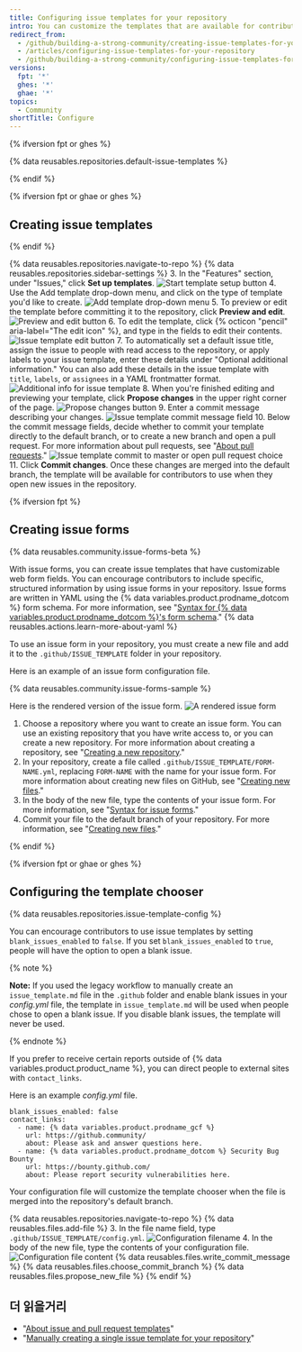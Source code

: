```yaml
---
title: Configuring issue templates for your repository
intro: You can customize the templates that are available for contributors to use when they open new issues in your repository.
redirect_from:
  - /github/building-a-strong-community/creating-issue-templates-for-your-repository
  - /articles/configuring-issue-templates-for-your-repository
  - /github/building-a-strong-community/configuring-issue-templates-for-your-repository
versions:
  fpt: '*'
  ghes: '*'
  ghae: '*'
topics:
  - Community
shortTitle: Configure
---
```


{% ifversion fpt or ghes %}

{% data reusables.repositories.default-issue-templates %}

{% endif %}

{% ifversion fpt or ghae or ghes %}

## Creating issue templates

{% endif %}

{% data reusables.repositories.navigate-to-repo %}
{% data reusables.repositories.sidebar-settings %}
3. In the "Features" section, under "Issues," click **Set up templates**. ![Start template setup button](/assets/images/help/repository/set-up-templates.png)
4. Use the Add template drop-down menu, and click on the type of template you'd like to create. ![Add template drop-down menu](/assets/images/help/repository/add-template-drop-down-menu.png)
5. To preview or edit the template before committing it to the repository, click **Preview and edit**. ![Preview and edit button](/assets/images/help/repository/preview-and-edit-button.png)
6. To edit the template, click {% octicon "pencil" aria-label="The edit icon" %}, and type in the fields to edit their contents. ![Issue template edit button](/assets/images/help/repository/issue-template-edit-button.png)
7. To automatically set a default issue title, assign the issue to people with read access to the repository, or apply labels to your issue template, enter these details under "Optional additional information." You can also add these details in the issue template with `title`, `labels`, or `assignees` in a YAML frontmatter format. ![Additional info for issue template](/assets/images/help/repository/additional-issue-template-info.png)
8. When you're finished editing and previewing your template, click **Propose changes** in the upper right corner of the page. ![Propose changes button](/assets/images/help/repository/propose-changes-button.png)
9. Enter a commit message describing your changes. ![Issue template commit message field](/assets/images/help/repository/issue-template-commit-message-field.png)
10. Below the commit message fields, decide whether to commit your template directly to the default branch, or to create a new branch and open a pull request. For more information about pull requests, see "[About pull requests](/articles/about-pull-requests)." ![Issue template commit to master or open pull request choice](/assets/images/help/repository/issue-template-commit-to-master-or-open-pull-request.png)
11. Click **Commit changes**. Once these changes are merged into the default branch, the template will be available for contributors to use when they open new issues in the repository.

{% ifversion fpt %}

## Creating issue forms

{% data reusables.community.issue-forms-beta %}

With issue forms, you can create issue templates that have customizable web form fields. You can encourage contributors to include specific, structured information by using issue forms in your repository. Issue forms are written in YAML using the {% data variables.product.prodname_dotcom %} form schema. For more information, see "[Syntax for {% data variables.product.prodname_dotcom %}'s form schema](/communities/using-templates-to-encourage-useful-issues-and-pull-requests/syntax-for-githubs-form-schema)." {% data reusables.actions.learn-more-about-yaml %}

To use an issue form in your repository, you must create a new file and add it to the `.github/ISSUE_TEMPLATE` folder in your repository.

Here is an example of an issue form configuration file.

{% data reusables.community.issue-forms-sample %}

Here is the rendered version of the issue form. ![A rendered issue form](/assets/images/help/repository/sample-issue-form.png)

1. Choose a repository where you want to create an issue form. You can use an existing repository that you have write access to, or you can create a new repository. For more information about creating a repository, see "[Creating a new repository](/articles/creating-a-new-repository)."
2. In your repository, create a file called `.github/ISSUE_TEMPLATE/FORM-NAME.yml`, replacing `FORM-NAME` with the name for your issue form. For more information about creating new files on GitHub, see "[Creating new files](/github/managing-files-in-a-repository/creating-new-files)."
3. In the body of the new file, type the contents of your issue form. For more information, see "[Syntax for issue forms](/communities/using-templates-to-encourage-useful-issues-and-pull-requests/syntax-for-issue-forms)."
4. Commit your file to the default branch of your repository. For more information, see "[Creating new files](/github/managing-files-in-a-repository/creating-new-files)."

{% endif %}

{% ifversion fpt or ghae or ghes %}
## Configuring the template chooser

{% data reusables.repositories.issue-template-config %}

You can encourage contributors to use issue templates by setting `blank_issues_enabled` to `false`. If you set `blank_issues_enabled` to `true`, people will have the option to open a blank issue.

{% note %}

**Note:** If you used the legacy workflow to manually create an `issue_template.md` file in the `.github` folder and enable blank issues in your *config.yml* file, the template in `issue_template.md` will be used when people chose to open a blank issue. If you disable blank issues, the template will never be used.

{% endnote %}

If you prefer to receive certain reports outside of {% data variables.product.product_name %}, you can direct people to external sites with `contact_links`.

Here is an example *config.yml* file.

```shell
blank_issues_enabled: false
contact_links:
  - name: {% data variables.product.prodname_gcf %}
    url: https://github.community/
    about: Please ask and answer questions here.
  - name: {% data variables.product.prodname_dotcom %} Security Bug Bounty
    url: https://bounty.github.com/
    about: Please report security vulnerabilities here.
```

Your configuration file will customize the template chooser when the file is merged into the repository's default branch.

{% data reusables.repositories.navigate-to-repo %}
{% data reusables.files.add-file %}
3. In the file name field, type `.github/ISSUE_TEMPLATE/config.yml`. ![Configuration filename](/assets/images/help/repository/template-config-file-name.png)
4. In the body of the new file, type the contents of your configuration file. ![Configuration file content](/assets/images/help/repository/template-config-file-content.png)
{% data reusables.files.write_commit_message %}
{% data reusables.files.choose_commit_branch %}
{% data reusables.files.propose_new_file %}
{% endif %}

## 더 읽을거리

- "[About issue and pull request templates](/articles/about-issue-and-pull-request-templates)"
- "[Manually creating a single issue template for your repository](/articles/manually-creating-a-single-issue-template-for-your-repository)"
